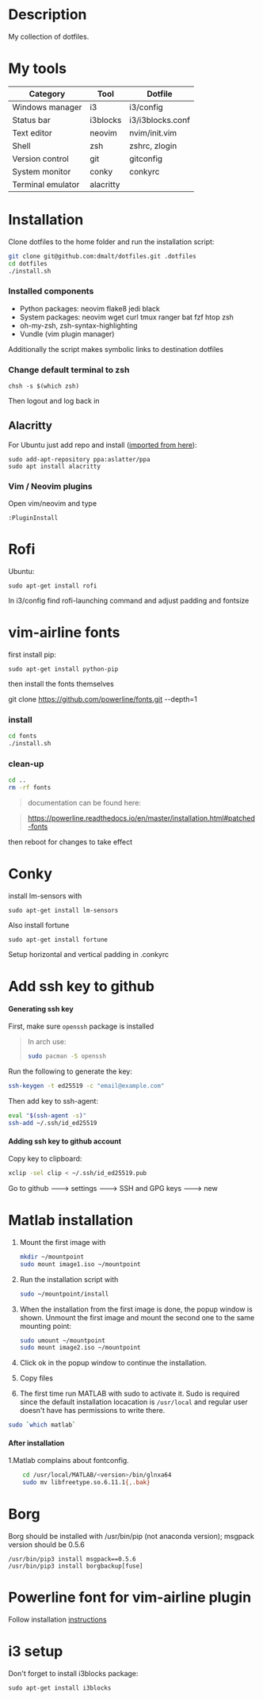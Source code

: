 # Description

My collection of dotfiles.

# My tools

| Category          | Tool      | Dotfile           |
|-------------------|-----------|-------------------|
| Windows manager   | i3        | i3/config         |
| Status bar        | i3blocks  | i3/i3blocks.conf  |
| Text editor       | neovim    | nvim/init.vim     |
| Shell             | zsh       | zshrc, zlogin     |
| Version control   | git       | gitconfig         |
| System monitor    | conky     | conkyrc           |
| Terminal emulator | alacritty |                   |

# Installation

Clone dotfiles to the home folder and run the installation script:
```bash
git clone git@github.com:dmalt/dotfiles.git .dotfiles
cd dotfiles
./install.sh
```

### Installed components
- Python packages: neovim flake8 jedi black
- System packages: neovim wget curl tmux ranger bat fzf htop zsh
- oh-my-zsh, zsh-syntax-highlighting
- Vundle (vim plugin manager)

Additionally the script makes symbolic links to destination dotfiles

### Change default terminal to zsh
`chsh -s $(which zsh)`

Then logout and log back in

## Alacritty

For Ubuntu just add repo and install ([imported from here](https://ubuntuhandbook.org/index.php/2020/12/install-alacritty-ppa-ubuntu-20-04/)):

```
sudo add-apt-repository ppa:aslatter/ppa
sudo apt install alacritty
```

### Vim / Neovim plugins

Open vim/neovim and type

```
:PluginInstall
```


Rofi
====

Ubuntu:
```
sudo apt-get install rofi
```

In i3/config find rofi-launching command and  adjust padding and fontsize

vim-airline fonts
=================

first install pip:
```
sudo apt-get install python-pip
```

then install the fonts themselves

git clone https://github.com/powerline/fonts.git --depth=1
### install
```bash
cd fonts
./install.sh
```
### clean-up
```bash
cd ..
rm -rf fonts
```

> documentation can be found here:

> https://powerline.readthedocs.io/en/master/installation.html#patched-fonts

then reboot for changes to take effect

Conky
=====

install lm-sensors with
```
sudo apt-get install lm-sensors
```
Also install fortune

```
sudo apt-get install fortune
```

Setup horizontal and vertical padding in .conkyrc


Add ssh key to github
=====================

#### Generating ssh key
First, make sure ```openssh``` package is installed

> In arch use:
> ```bash
> sudo pacman -S openssh
> ```

Run the following to generate the key:

```bash
ssh-keygen -t ed25519 -c "email@example.com"
```

Then add key to ssh-agent:

```bash
eval "$(ssh-agent -s)"
ssh-add ~/.ssh/id_ed25519
```

#### Adding ssh key to github account

Copy key to clipboard:
```bash
xclip -sel clip < ~/.ssh/id_ed25519.pub
```

Go to github ---> settings ---> SSH and GPG keys ---> new

Matlab installation
===================

1. Mount the first image with
    ```bash
    mkdir ~/mountpoint
    sudo mount image1.iso ~/mountpoint
    ```

2. Run the installation script with

    ```bash
    sudo ~/mountpoint/install
    ```

3. When the installation from the first image is done, the popup window is shown.
Unmount the first image and mount the second one to the same mounting point:

    ```bash
    sudo umount ~/mountpoint
    sudo mount image2.iso ~/mountpoint
    ```

4. Click ok in the popup window to continue the installation.

5. Copy files

6. The first time run MATLAB with sudo to activate it.
Sudo is required since the default installation locacation is `/usr/local`
and regular user doesn't have has permissions to write there.

```bash
sudo `which matlab`
```

#### After installation
1.Matlab complains about fontconfig.
```bash
	cd /usr/local/MATLAB/<version>/bin/glnxa64
	sudo mv libfreetype.so.6.11.1{,.bak}
```

Borg
====

Borg should be installed with /usr/bin/pip (not anaconda version);
msgpack version should be 0.5.6

```
/usr/bin/pip3 install msgpack==0.5.6
/usr/bin/pip3 install borgbackup[fuse]
```

Powerline font for vim-airline plugin
=====================================
Follow installation [instructions](https://github.com/powerline/fonts)


i3 setup
========
Don't forget to install i3blocks package:
```
sudo apt-get install i3blocks
```
